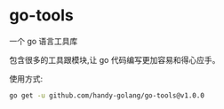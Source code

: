 # go-tools

一个 go 语言工具库

包含很多的工具跟模块,让 go 代码编写更加容易和得心应手。

使用方式:

```bash
go get -u github.com/handy-golang/go-tools@v1.0.0
```
